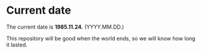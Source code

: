 # Current date

The current date is **1985.11.24.** (YYYY.MM.DD.)

This repository will be good when the world ends, so we will know how long it lasted.